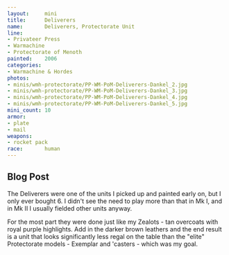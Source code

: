 ```yaml
---
layout:     mini
title:      Deliverers
name:       Deliverers, Protectorate Unit
line:       
- Privateer Press
- Warmachine
- Protectorate of Menoth
painted:    2006
categories:
- Warmachine & Hordes
photos:
- minis/wmh-protectorate/PP-WM-PoM-Deliverers-Dankel_2.jpg
- minis/wmh-protectorate/PP-WM-PoM-Deliverers-Dankel_3.jpg
- minis/wmh-protectorate/PP-WM-PoM-Deliverers-Dankel_4.jpg
- minis/wmh-protectorate/PP-WM-PoM-Deliverers-Dankel_5.jpg
mini_count: 10
armor:      
- plate
- mail
weapons:    
- rocket pack
race:       human
---
```


## Blog Post
The Deliverers were one of the units I picked up and painted early on, but I only ever bought 6. I didn't see the need to play more than that in Mk I, and in Mk II I usually fielded other units anyway.
   
For the most part they were done just like my Zealots - tan overcoats with royal purple highlights. Add in the darker brown leathers and the end result is a unit that looks significantly less regal on the table than the "elite" Protectorate models - Exemplar and 'casters - which was my goal.